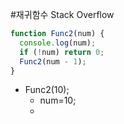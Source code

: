 #재귀함수 Stack Overflow

```js
function Func2(num) {
  console.log(num);
  if (!num) return 0;
  Func2(num - 1);
}
```

- Func2(10);
  - num=10;
  -
